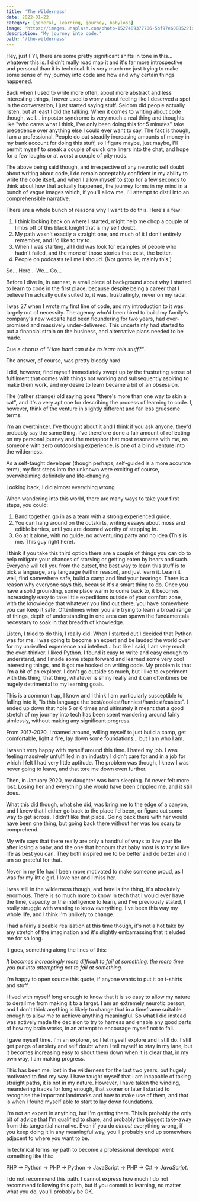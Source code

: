 ```yaml
---
title: 'The Wilderness'
date: 2022-01-22
category: [general, learning, journey, babyloss]
image: 'https://images.unsplash.com/photo-1527489377706-5bf97e608852?ixlib=rb-1.2.1&ixid=MnwxMjA3fDB8MHxwaG90by1wYWdlfHx8fGVufDB8fHx8&auto=format&fit=crop&w=2459&q=80'
description: 'My journey into code.'
path: '/the-wilderness'
---
```


Hey, just FYI, there are some pretty significant shifts in tone in this... whatever this is. I didn't really road map it and it's far more introspective and personal than it is technical. It is very much me just trying to make some sense of my journey into code and how and why certain things happened.

Back when I used to write more often, about more abstract and less interesting things, I never used to worry about feeling like I deserved a spot in the conversation, I just started saying stuff. Seldom did people actually listen, but at least I did the talking. When it comes to writing about code though, well... impostor syndrome is very much a real thing and thoughts like "who cares what I think, I've only been doing this for 5 minutes" take precedence over anything else I could ever want to say. The fact is though, I am a professional. People do put steadily increasing amounts of money in my bank account for doing this stuff, so I figure maybe, just maybe, I'll permit myself to sneak a couple of quick one liners into the chat, and hope for a few laughs or at worst a couple of pity nods.

The above being said though, and irrespective of any neurotic self doubt about writing about code, I do remain acceptably confident in my ability to write the code itself, and when I allow myself to stop for a few seconds to think about how that actually happened, the journey forms in my mind in a bunch of vague images which, if you'll allow me, I'll attempt to distil into an comprehensible narrative.

There are a whole bunch of reasons why I want to do this. Here's a few:

1. I think looking back on where I started, might help me chop a couple of limbs off of this black knight that is my self doubt.
2. My path wasn't exactly a straight one, and much of it I don't entirely remember, and I'd like to try to.
3. When I was starting, all I did was look for examples of people who hadn't failed, and the more of those stories that exist, the better.
4. People on podcasts tell me I should. (Not gonna lie, mainly this.)

So... Here... We... Go...

Before I dive in, in earnest, a small piece of background about why I started to learn to code in the first place, because despite being a career that I believe I'm actually quite suited to, it was, frustratingly, never on my radar.

I was 27 when I wrote my first line of code, and my introduction to it was largely out of necessity. The agency who'd been hired to build my family's company's new website had been floundering for two years, had over-promised and massively under-delivered. This uncertainty had started to put a financial strain on the business, and alternative plans needed to be made.

Cue a chorus of _"How hard can it be to learn this stuff?"_.

The answer, of course, was pretty bloody hard.

I did, however, find myself immediately swept up by the frustrating sense of fulfilment that comes with things not working and subsequently aspiring to make them work, and my desire to learn became a bit of an obsession.

The (rather strange) old saying goes "there's more than one way to skin a cat", and it's a very apt one for describing the process of learning to code. I, however, think of the venture in slightly different and far less gruesome terms.

I'm an overthinker. I've thought about it and I think if you ask anyone, they'd probably say the same thing. I've therefore done a fair amount of reflecting on my personal journey and the metaphor that most resonates with me, as someone with zero outdoorsing experience, is one of a blind venture into the wilderness.

As a self-taught developer (though perhaps, self-guided is a more accurate term), my first steps into the unknown were exciting of course, overwhelming definitely and life-changing.

Looking back, I did almost everything wrong.

When wandering into this world, there are many ways to take your first steps, you could:

1. Band together, go in as a team with a strong experienced guide.
2. You can hang around on the outskirts, writing essays about moss and edible berries, until you are deemed worthy of stepping in.
3. Go at it alone, with no guide, no adventuring party and no idea (This is me. This guy right here).

I think if you take this third option there are a couple of things you can do to help mitigate your chances of starving or getting eaten by bears and such. Everyone will tell you from the outset, the best way to learn this stuff is to pick a language, any language (within reason), and just learn it. Learn it well, find somewhere safe, build a camp and find your bearings. There is a reason why everyone says this, because it's a smart thing to do. Once you have a solid grounding, some place warm to come back to, it becomes increasingly easy to take little expeditions outside of your comfort zone, with the knowledge that whatever you find out there, you have somewhere you can keep it safe. Oftentimes when you are trying to learn a broad range of things, depth of understanding in one area can spawn the fundamentals necessary to soak in that breadth of knowledge.

Listen, I tried to do this, I really did. When I started out I decided that Python was for me. I was going to become an expert and be lauded the world over for my unrivalled experience and intellect... but like I said, I am very much the over-thinker. I liked Python. I found it easy to write and easy enough to understand, and I made some steps forward and learned some very cool interesting things, and it got me hooked on writing code. My problem is that I'm a bit of an explorer. I don't go outside so much, but I like to experiment with this thing, that thing, whatever is shiny really and it can oftentimes be hugely detrimental to my learning goals.

This is a common trap, I know and I think I am particularly susceptible to falling into it, "Is this language the best/coolest/funniest/hardest/easiest". I ended up down that hole 5 or 6 times and ultimately it meant that a good stretch of my journey into tech has been spent wandering around fairly aimlessly, without making any significant progress.

From 2017-2020, I roamed around, willing myself to just build a camp, get comfortable, light a fire, lay down some foundations... but I am who I am.

I wasn't very happy with myself around this time. I hated my job. I was feeling massively unfulfilled in an industry I didn't care for and in a job for which I felt I had very little aptitude. The problem was though, I knew I was never going to leave, and that tore me down even further.

Then, in January 2020, my daughter was born sleeping. I'd never felt more lost. Losing her and everything she would have been crippled me, and it still does.

What this did though, what she did, was bring me to the edge of a canyon, and I knew that I either go back to the place I'd been, or figure out some way to get across. I didn't like that place. Going back there with her would have been one thing, but going back there without her was too scary to comprehend.

My wife says that there really are only a handful of ways to live your life after losing a baby, and the one that honours that baby most is to try to live life as best you can. They both inspired me to be better and do better and I am so grateful for that.

Never in my life had I been more motivated to make someone proud, as I was for my little girl. I love her and I miss her.

I was still in the wilderness though, and here is the thing, it's absolutely enormous. There is so much more to know in tech that I would ever have the time, capacity or the intelligence to learn, and I've previously stated, I really struggle with wanting to know everything. I've been this way my whole life, and I think I'm unlikely to change.

I had a fairly sizeable realisation at this time though, it's not a hot take by any stretch of the imagination and it's slightly embarrassing that it eluded me for so long.

It goes, something along the lines of this:

_It becomes increasingly more difficult to fail at something, the more time you put into attempting not to fail at something._

I'm happy to open source this quote, if anyone wants to put it on t-shirts and stuff.

I lived with myself long enough to know that it is so easy to allow my nature to derail me from making it to a target. I am an extremely neurotic person, and I don't think anything is likely to change that in a timeframe suitable enough to allow me to achieve anything meaningful. So what I did instead was actively made the decision to try to harness and enable any good parts of how my brain works, in an attempt to encourage myself not to fail.

I gave myself time. I'm an explorer, so I let myself explore and I still do. I still get pangs of anxiety and self doubt when I tell myself to stay in my lane, but it becomes increasing easy to shout them down when it is clear that, in my own way, I am making progress.

This has been me, lost in the wilderness for the last two years, but hugely motivated to find my way. I have taught myself that I am incapable of taking straight paths, it is not in my nature. However, I have taken the winding, meandering tracks for long enough, that sooner or later I started to recognise the important landmarks and how to make use of them, and that is when I found myself able to start to lay down foundations.

I'm not an expert in anything, but I'm getting there. This is probably the only bit of advice that I'm qualified to share, and probably the biggest take-away from this tangential narrative. Even if you do _almost_ everything wrong, if you keep doing it in any meaningful way, you'll probably end up somewhere adjacent to where you want to be.

In technical terms my path to become a professional developer went something like this:

PHP -> Python -> PHP -> Python -> JavaScript -> PHP -> C# -> _JavaScript_.

I do not recommend this path. I cannot express how much I do not recommend following this path, but if you commit to learning, no matter what you do, you'll probably be OK.
